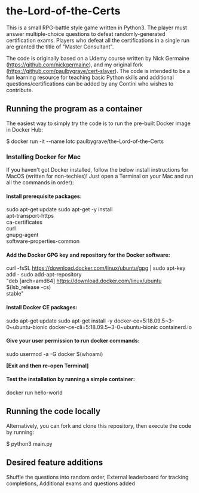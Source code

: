 # the-Lord-of-the-Certs

This is a small RPG-battle style game written in Python3.
The player must answer multiple-choice questions to defeat randomly-generated certification exams.
Players who defeat all the certifications in a single run are granted the title of "Master Consultant".

The code is originally based on a Udemy course written by Nick Germaine (https://github.com/nickgermaine), and my original fork (https://github.com/paulbygrave/cert-slayer).
The code is intended to be a fun learning resource for teaching basic Python skills and additional questions/certifications can be added by any Contini who wishes to contribute.


## Running the program as a container

The easiest way to simply try the code is to run the pre-built Docker image in Docker Hub:

$ docker run -it --name lotc paulbygrave/the-Lord-of-the-Certs

### Installing Docker for Mac

If you haven't got Docker installed, follow the below install instructions for MacOS (written for non-techies)!
Just open a Terminal on your Mac and run all the commands in order):

#### Install prerequisite packages:

sudo apt-get update
sudo apt-get -y install \
  apt-transport-https \
  ca-certificates \
  curl \
  gnupg-agent \
  software-properties-common

#### Add the Docker GPG key and repository for the Docker software:

curl -fsSL https://download.docker.com/linux/ubuntu/gpg | sudo apt-key add -
sudo add-apt-repository \
   "deb [arch=amd64] https://download.docker.com/linux/ubuntu \
   $(lsb_release -cs) \
   stable"

#### Install Docker CE packages:

sudo apt-get update
sudo apt-get install -y docker-ce=5:18.09.5~3-0~ubuntu-bionic docker-ce-cli=5:18.09.5~3-0~ubuntu-bionic containerd.io

#### Give your user permission to run docker commands:

sudo usermod -a -G docker $(whoami)

**[Exit and then re-open Terminal]**

#### Test the installation by running a simple container:

docker run hello-world


## Running the code locally

Alternatively, you can fork and clone this repository, then execute the code by running:

$ python3 main.py

## Desired feature additions

Shuffle the questions into random order,
External leaderboard for tracking completions,
Additional exams and questions added
